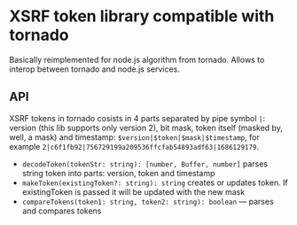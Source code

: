 # XSRF token library compatible with tornado

Basically reimplemented for node.js algorithm from tornado. Allows to interop between tornado and node.js services.


## API

XSRF tokens in tornado cosists in 4 parts separated by pipe symbol `|`: version (this lib supports only version 2), bit mask, token itself (masked by, well, a mask) and timestamp: `$version|$token|$mask|$timestamp`, for example `2|c6f1fb92|756729199a209536ffcfab54893adf63|1686129179`.

- `decodeToken(tokenStr: string): [number, Buffer, number]` parses string token into parts: version, token and timestamp
- `makeToken(existingToken?: string): string` creates or updates token. If existingToken is passed it will be updated with the new mask
- `compareTokens(token1: string, token2: string): boolean` — parses and compares tokens
